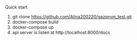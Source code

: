 Quick start
1. git clone https://github.com/Alina200220/gazprom_test.git
2. docker-compose build
3. docker-compose up
4. api server is listen at http://localhost:8000/docs
